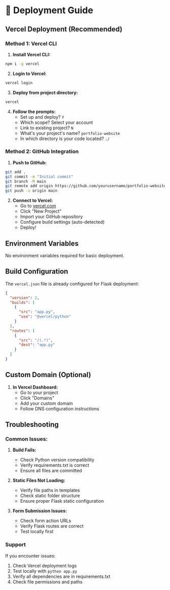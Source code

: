 # 🚀 Deployment Guide

## Vercel Deployment (Recommended)

### Method 1: Vercel CLI

1. **Install Vercel CLI:**
```bash
npm i -g vercel
```

2. **Login to Vercel:**
```bash
vercel login
```

3. **Deploy from project directory:**
```bash
vercel
```

4. **Follow the prompts:**
   - Set up and deploy? `Y`
   - Which scope? Select your account
   - Link to existing project? `N`
   - What's your project's name? `portfolio-website`
   - In which directory is your code located? `./`

### Method 2: GitHub Integration

1. **Push to GitHub:**
```bash
git add .
git commit -m "Initial commit"
git branch -M main
git remote add origin https://github.com/yourusername/portfolio-website.git
git push -u origin main
```

2. **Connect to Vercel:**
   - Go to [vercel.com](https://vercel.com)
   - Click "New Project"
   - Import your GitHub repository
   - Configure build settings (auto-detected)
   - Deploy!

## Environment Variables

No environment variables required for basic deployment.

## Build Configuration

The `vercel.json` file is already configured for Flask deployment:

```json
{
  "version": 2,
  "builds": [
    {
      "src": "app.py",
      "use": "@vercel/python"
    }
  ],
  "routes": [
    {
      "src": "/(.*)",
      "dest": "app.py"
    }
  ]
}
```

## Custom Domain (Optional)

1. **In Vercel Dashboard:**
   - Go to your project
   - Click "Domains"
   - Add your custom domain
   - Follow DNS configuration instructions

## Troubleshooting

### Common Issues:

1. **Build Fails:**
   - Check Python version compatibility
   - Verify requirements.txt is correct
   - Ensure all files are committed

2. **Static Files Not Loading:**
   - Verify file paths in templates
   - Check static folder structure
   - Ensure proper Flask static configuration

3. **Form Submission Issues:**
   - Check form action URLs
   - Verify Flask routes are correct
   - Test locally first

### Support

If you encounter issues:
1. Check Vercel deployment logs
2. Test locally with `python app.py`
3. Verify all dependencies are in requirements.txt
4. Check file permissions and paths
